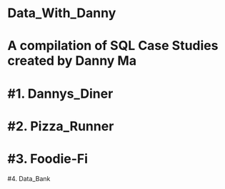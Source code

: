 # Data_With_Danny
A compilation of SQL Case Studies created by Danny Ma
=======

#1. Dannys_Diner 
=======

#2. Pizza_Runner
=======

#3. Foodie-Fi
=======

#4. Data_Bank

